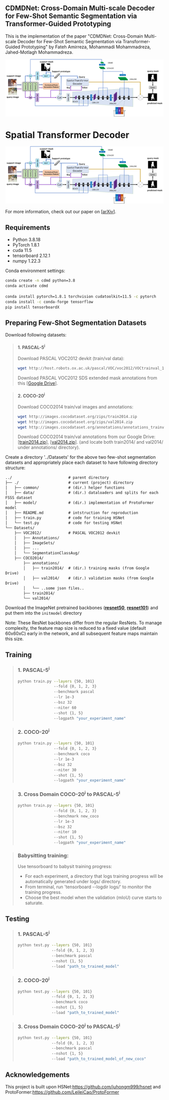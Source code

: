 ## CDMDNet: Cross-Domain Multi-scale Decoder for Few-Shot Semantic Segmentation via Transformer-Guided Prototyping
This is the implementation of the paper "CDMDNet: Cross-Domain Multi-scale Decoder for Few-Shot Semantic Segmentation via Transformer-Guided Prototyping" by Fateh Amirreza, Mohammadi Mohammadreza, Jahed-Motlagh Mohammadreza.

<p align="middle">
    <img src="data/assets/overview.png">
</p>

# Spatial Transformer Decoder
<p align="middle">
    <img src="data/assets/overview.png">
</p>

For more information, check out our paper on [[arXiv](...)].

## Requirements

- Python 3.8.18
- PyTorch 1.8.1
- cuda 11.5
- tensorboard 2.12.1
- numpy 1.22.3

Conda environment settings:
```bash
conda create -n cdmd python=3.8
conda activate cdmd

conda install pytorch=1.8.1 torchvision cudatoolkit=11.5 -c pytorch
conda install -c conda-forge tensorflow
pip install tensorboardX
```
## Preparing Few-Shot Segmentation Datasets
Download following datasets:

> #### 1. PASCAL-5<sup>i</sup>
> Download PASCAL VOC2012 devkit (train/val data):
> ```bash
> wget http://host.robots.ox.ac.uk/pascal/VOC/voc2012/VOCtrainval_11-May-2012.tar
> ```
> Download PASCAL VOC2012 SDS extended mask annotations from this [[Google Drive](https://drive.google.com/file/d/10zxG2VExoEZUeyQl_uXga2OWHjGeZaf2/view?usp=sharing)].

> #### 2. COCO-20<sup>i</sup>
> Download COCO2014 train/val images and annotations: 
> ```bash
> wget http://images.cocodataset.org/zips/train2014.zip
> wget http://images.cocodataset.org/zips/val2014.zip
> wget http://images.cocodataset.org/annotations/annotations_trainval2014.zip
> ```
> Download COCO2014 train/val annotations from our Google Drive: [[train2014.zip](https://drive.google.com/file/d/1cwup51kcr4m7v9jO14ArpxKMA4O3-Uge/view?usp=sharing)], [[val2014.zip](https://drive.google.com/file/d/1PNw4U3T2MhzAEBWGGgceXvYU3cZ7mJL1/view?usp=sharing)].
> (and locate both train2014/ and val2014/ under annotations/ directory).


Create a directory '../Datasets' for the above two few-shot segmentation datasets and appropriately place each dataset to have following directory structure:

    ../                         # parent directory
    ├── ./                      # current (project) directory
    │   ├── common/             # (dir.) helper functions
    │   ├── data/               # (dir.) dataloaders and splits for each FSSS dataset
    │   ├── model/              # (dir.) implementation of ProtoFormer model 
    │   ├── README.md           # intstruction for reproduction
    │   ├── train.py            # code for training HSNet
    │   └── test.py             # code for testing HSNet
    └── Datasets/
        ├── VOC2012/            # PASCAL VOC2012 devkit
        │   ├── Annotations/
        │   ├── ImageSets/
        │   ├── ...
        │   └── SegmentationClassAug/
        ├── COCO2014/           
            ├── annotations/
            │   ├── train2014/  # (dir.) training masks (from Google Drive) 
            │   ├── val2014/    # (dir.) validation masks (from Google Drive)
            │   └── ..some json files..
            ├── train2014/
            └── val2014/

Download the ImageNet pretrained backbones ([**resnet50**](https://drive.google.com/file/d/1Mq_6NXZKw5TUcpLQ8MuOK3KbQ_WeXmwr/view?usp=sharing), [**resnet101**](https://drive.google.com/file/d/1SJCDL1eu1ygYsdRESEDzTBJfqOp2MPe8/view?usp=sharing)) and put them into the `initmodel` directory

Note: These ResNet backbones differ from the regular ResNets. To manage complexity, the feature map size is reduced to a fixed value (default 60x60xC) early in the network, and all subsequent feature maps maintain this size.

## Training
> ### 1. PASCAL-5<sup>i</sup>
> ```bash
> python train.py --layers {50, 101} 
>                 --fold {0, 1, 2, 3} 
>                 --benchmark pascal
>                 --lr 1e-3
>                 --bsz 32
>                 --niter 60
>                 --shot {1, 5}
>                 --logpath "your_experiment_name"
> ```


> ### 2. COCO-20<sup>i</sup>
> ```bash
> python train.py --layers {50, 101} 
>                 --fold {0, 1, 2, 3} 
>                 --benchmark coco 
>                 --lr 1e-3
>                 --bsz 32
>                 --niter 30
>                 --shot {1, 5}
>                 --logpath "your_experiment_name"
> ```

> ### 3. Cross Domain COCO-20<sup>i</sup> to PASCAL-5<sup>i</sup>
> ```bash
> python train.py --layers {50, 101} 
>                 --fold {0, 1, 2, 3} 
>                 --benchmark new_coco 
>                 --lr 1e-3
>                 --bsz 32
>                 --niter 10
>                 --shot {1, 5}
>                 --logpath "your_experiment_name"
> ```


> ### Babysitting training:
> Use tensorboard to babysit training progress:
> - For each experiment, a directory that logs training progress will be automatically generated under logs/ directory. 
> - From terminal, run 'tensorboard --logdir logs/' to monitor the training progress.
> - Choose the best model when the validation (mIoU) curve starts to saturate. 



## Testing

> ### 1. PASCAL-5<sup>i</sup>
> ```bash
> python test.py --layers {50, 101} 
>                --fold {0, 1, 2, 3} 
>                --benchmark pascal
>                --nshot {1, 5} 
>                --load "path_to_trained_model"
> ```


> ### 2. COCO-20<sup>i</sup>
> ```bash
> python test.py --layers {50, 101}
>                --fold {0, 1, 2, 3} 
>                --benchmark coco 
>                --nshot {1, 5} 
>                --load "path_to_trained_model"
> ```

> ### 3. Cross Domain COCO-20<sup>i</sup> to PASCAL-5<sup>i</sup>
> ```bash
> python test.py --layers {50, 101} 
>                --fold {0, 1, 2, 3} 
>                --benchmark pascal
>                --nshot {1, 5} 
>                --load "path_to_trained_model_of_new_coco"
> ```


## Acknowledgements
This project is built upon HSNet:https://github.com/juhongm999/hsnet and ProtoFormer:https://github.com/LeileiCao/ProtoFormer
